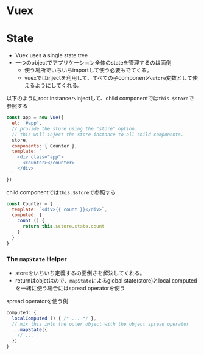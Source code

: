 Vuex
=======

# State

+ Vuex uses a single state tree
+ 一つのobjectでアプリケーション全体のstateを管理するのは面倒
  + 使う場所でいちいちimportして使う必要もでてくる。
  + vuexではinjectを利用して、すべての子componentへ`store`変数として使えるようにしてくれる。


以下のようにroot instanceへinjectして、child componentでは`this.$store`で参照する

```js
const app = new Vue({
  el: '#app',
  // provide the store using the "store" option.
  // this will inject the store instance to all child components.
  store,
  components: { Counter },
  template: `
    <div class="app">
      <counter></counter>
    </div>
  `
})
```

child componentでは`this.$store`で参照する

```js
const Counter = {
  template: `<div>{{ count }}</div>`,
  computed: {
    count () {
      return this.$store.state.count
    }
  }
}
```
### The `mapState` Helper

+ storeをいちいち定義するの面倒さを解決してくれる。
+ returnはobjctはので、`mapState`によるglobal state(store)とlocal computedを一緒に使う場合にはspread operatorを使う

spread operatorを使う例

```js
computed: {
  localComputed () { /* ... */ },
  // mix this into the outer object with the object spread operator
  ...mapState({
    // ...
  })
}
```
